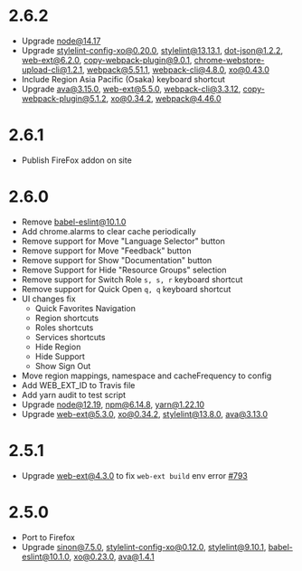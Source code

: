 # 2.6.2
* Upgrade node@14.17
* Upgrade stylelint-config-xo@0.20.0, stylelint@13.13.1, dot-json@1.2.2, web-ext@6.2.0, copy-webpack-plugin@9.0.1, chrome-webstore-upload-cli@1.2.1, webpack@5.51.1, webpack-cli@4.8.0, xo@0.43.0
* Include Region Asia Pacific (Osaka) keyboard shortcut
* Upgrade ava@3.15.0, web-ext@5.5.0, webpack-cli@3.3.12, copy-webpack-plugin@5.1.2, xo@0.34.2, webpack@4.46.0

# 2.6.1
* Publish FireFox addon on site

# 2.6.0
* Remove babel-eslint@10.1.0
* Add chrome.alarms to clear cache periodically
* Remove support for Move "Language Selector" button
* Remove support for Move "Feedback" button
* Remove support for Show "Documentation" button
* Remove Support for Hide "Resource Groups" selection
* Remove support for Switch Role `s, s, r` keyboard shortcut
* Remove support for Quick Open `q, q` keyboard shortcut
* UI changes fix
  * Quick Favorites Navigation
  * Region shortcuts
  * Roles shortcuts
  * Services shortcuts
  * Hide Region
  * Hide Support
  * Show Sign Out
* Move region mappings, namespace and cacheFrequency to config
* Add WEB_EXT_ID to Travis file
* Add yarn audit to test script
* Upgrade node@12.19, npm@6.14.8, yarn@1.22.10
* Upgrade web-ext@5.3.0, xo@0.34.2, stylelint@13.8.0, ava@3.13.0

# 2.5.1
* Upgrade web-ext@4.3.0 to fix `web-ext build` env error [#793](https://github.com/mozilla/web-ext/issues/793)

# 2.5.0
* Port to Firefox
* Upgrade sinon@7.5.0, stylelint-config-xo@0.12.0, stylelint@9.10.1, babel-eslint@10.1.0, xo@0.23.0, ava@1.4.1
